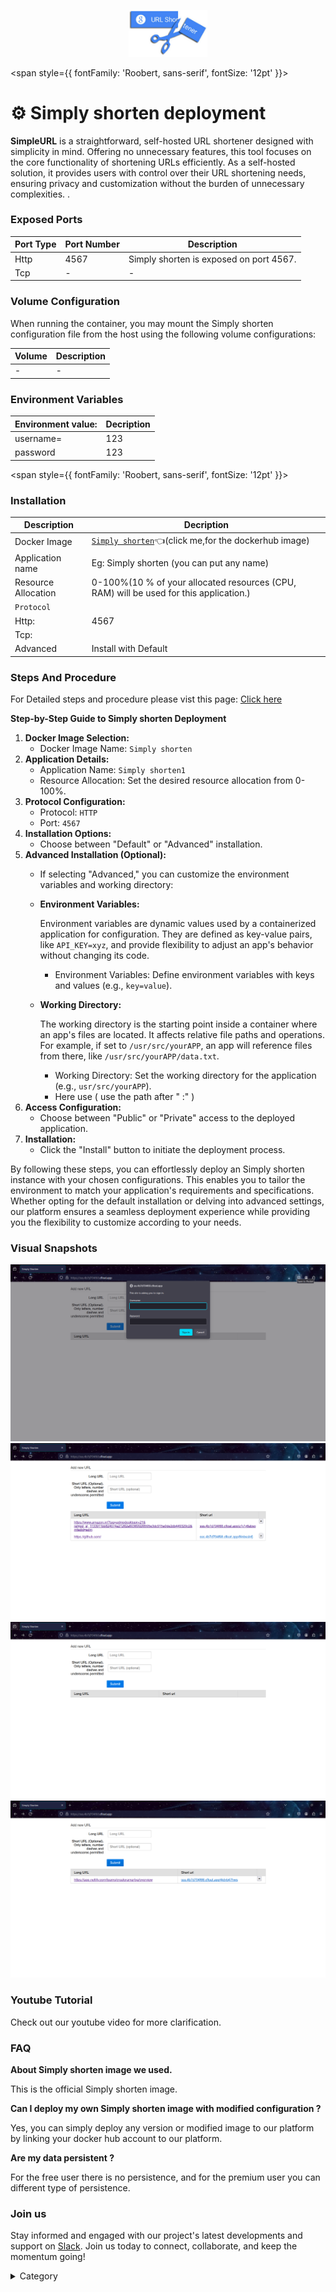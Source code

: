 <p align="center">
  <img src="/img/ssca.png" alt="Alt Text" width="25%"/>
</p> 


<span style={{ fontFamily: 'Roobert, sans-serif', fontSize: '12pt' }}>

# ⚙️ Simply shorten deployment


**SimpleURL** is a straightforward, self-hosted URL shortener designed with simplicity in mind. Offering no unnecessary features, this tool focuses on the core functionality of shortening URLs efficiently. As a self-hosted solution, it provides users with control over their URL shortening needs, ensuring privacy and customization without the burden of unnecessary complexities.
.

### Exposed Ports

| Port Type | Port Number | Description                                     |
| --------- | ----------- | ----------------------------------------------- |
| Http      | 4567         | Simply shorten is exposed on port 4567.                   |
| Tcp       | -           | -             |

### Volume Configuration

When running the container, you may mount the Simply shorten configuration file from the host using the following volume configurations:

| Volume                                      | Description                                     |
| ------------------------------------------- | ----------------------------------------------- |
|-  | - |


### Environment Variables


|   **Environment value:**          | Decription                                                                                                               | 
| --------------------- | ------                                                                                                                   | 
|username=    |  123                            |
|password   |  123                              |

</span>


<span style={{ fontFamily: 'Roobert, sans-serif', fontSize: '12pt' }}>

### Installation

|  Description          | Decription                                                                                                               | 
| --------------------- | ------                                                                                                                   | 
| Docker Image          |   [`Simply shorten`](https://hub.docker.com/r/draganczukp/simply-shorten)👈(click me,for the dockerhub image)                       |
| Application name      |  Eg: Simply shorten (you can put any name)                                                                                        | 
| Resource Allocation   |  0-100%(10 % of your allocated resources (CPU, RAM) will be used for this application.)                                  | 
| `Protocol`            |                                                                                                                          | 
|  Http:                | 4567                                                                                                                    |
|  Tcp:                 |                                                                                                                          | 
|    Advanced           |    Install with Default                                                                                                  |



### Steps And Procedure

For Detailed steps and procedure please vist this page: [Click here](https://techscaleinfinite.github.io/introduction/cloud-float/Steps%20and%20procedure)



**Step-by-Step Guide to Simply shorten Deployment**

1. **Docker Image Selection:**
   * Docker Image Name: `Simply shorten`
2. **Application Details:**
   * Application Name: `Simply shorten1`
   * Resource Allocation: Set the desired resource allocation from 0-100%.
3. **Protocol Configuration:**
   * Protocol: `HTTP`
   * Port: `4567`
4. **Installation Options:**
   * Choose between "Default" or "Advanced" installation.
5. **Advanced Installation (Optional):**
   * If selecting "Advanced," you can customize the environment variables and working directory:
   *   **Environment Variables:**

       Environment variables are dynamic values used by a containerized application for configuration. They are defined as key-value pairs, like `API_KEY=xyz`, and provide flexibility to adjust an app's behavior without changing its code.

       * Environment Variables: Define environment variables with keys and values (e.g., `key=value`).
   *   **Working Directory:**

       The working directory is the starting point inside a container where an app's files are located. It affects relative file paths and operations. For example, if set to `/usr/src/yourAPP`, an app will reference files from there, like `/usr/src/yourAPP/data.txt`.

       * Working Directory: Set the working directory for the application (e.g., `usr/src/yourAPP`).
       * Here use ( use the path after   " :"  )
6. **Access Configuration:**
   * Choose between "Public" or "Private" access to the deployed application.
7. **Installation:**
   * Click the "Install" button to initiate the deployment process.

By following these steps, you can effortlessly deploy an Simply shorten instance with your chosen configurations. This enables you to tailor the environment to match your application's requirements and specifications. Whether opting for the default installation or delving into advanced settings, our platform ensures a seamless deployment experience while providing you the flexibility to customize according to your needs.

### Visual Snapshots
![Alt Text](/img/n1.png)
![Alt Text](/img/n2.png)
![Alt Text](/img/n3.png)
![Alt Text](/img/n4.png)



### Youtube Tutorial&#x20;

Check out our youtube video for more clarification.


### FAQ

**About Simply shorten image we used.**

This is the official Simply shorten image.

**Can I deploy my own Simply shorten image with modified configuration ?**

Yes, you can simply deploy any version or modified image to our platform by linking your docker hub account to our platform.

**Are my data persistent ?**

For the free user there is no persistence, and for the premium user you can different type of persistence.

### Join us

Stay informed and engaged with our project's latest developments and support on [Slack](https://app.slack.com/client/T04QS32JX6E/C04QKEWE146). Join us today to connect, collaborate, and keep the momentum going!&#x20;

<details>

<summary>Category</summary>

Kubernetes, cloud computing, DevOps, cloud services, hosting platform, container orchestration, cloud infrastructure, cloud deployment, cloud management, cloud technology, cloud solutions, Simply shorten

</details>

</span>

